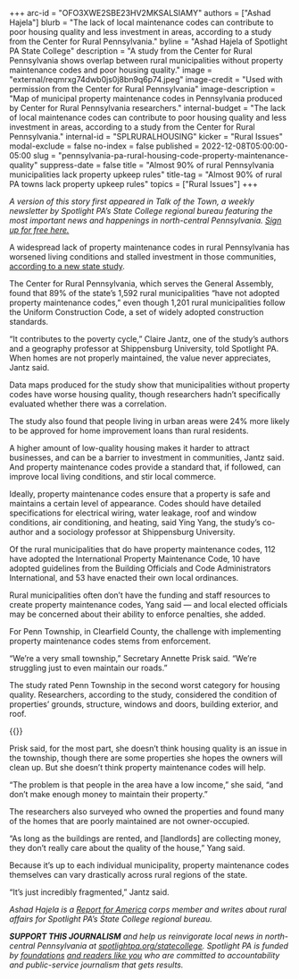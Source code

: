 +++
arc-id = "OFO3XWE2SBE23HV2MKSALSIAMY"
authors = ["Ashad Hajela"]
blurb = "The lack of local maintenance codes can contribute to poor housing quality and less investment in areas, according to a study from the Center for Rural Pennsylvania."
byline = "Ashad Hajela of Spotlight PA State College"
description = "A study from the Center for Rural Pennsylvania shows overlap between rural municipalities without property maintenance codes and poor housing quality."
image = "external/reqmrxg74dwb0js0j8bn9q6p74.jpeg"
image-credit = "Used with permission from the Center for Rural Pennsylvania"
image-description = "Map of municipal property maintenance codes in Pennsylvania produced by Center for Rural Pennsylvania researchers."
internal-budget = "The lack of local maintenance codes can contribute to poor housing quality and less investment in areas, according to a study from the Center for Rural Pennsylvania."
internal-id = "SPLRURALHOUSING"
kicker = "Rural Issues"
modal-exclude = false
no-index = false
published = 2022-12-08T05:00:00-05:00
slug = "pennsylvania-pa-rural-housing-code-property-maintenance-quality"
suppress-date = false
title = "Almost 90% of rural Pennsylvania municipalities lack property upkeep rules"
title-tag = "Almost 90% of rural PA towns lack property upkeep rules"
topics = ["Rural Issues"]
+++

<i>A version of this story first appeared in Talk of the Town, a weekly newsletter by Spotlight PA’s State College regional bureau featuring the most important news and happenings in north-central Pennsylvania. </i><a href="https://www.spotlightpa.org/newsletters"><i>Sign up for free here.</i></a>

A widespread lack of property maintenance codes in rural Pennsylvania has worsened living conditions and stalled investment in those communities, <a href="https://www.rural.pa.gov/download.cfm?file=Resources/reports/assets/251/Assessment%20of%20Housing%20Stock%20Quality%202022.pdf">according to a new state study</a>.

The Center for Rural Pennsylvania, which serves the General Assembly, found that 89% of the state’s 1,592 rural municipalities “have not adopted property maintenance codes,” even though 1,201 rural municipalities follow the Uniform Construction Code, a set of widely adopted construction standards.

<script src="https://www.spotlightpa.org/embed.js" async></script><div data-spl-embed-version="1" data-spl-src="https://www.spotlightpa.org/embeds/newsletter/?cta=Sign%20up%20for%20our%20new%20regional%20newsletter%2C%20%3Cb%3ETalk%20of%20the%20Town%3C%2Fb%3E%2C%20and%20get%20all%20the%20news%20and%20notes%20from%20State%20College%20and%20north-central%20PA.&button=Sign%20Up%20Now&preselect=state_college&eyebrow=DON'T%20MISS%20A%20BEAT"></div>

“It contributes to the poverty cycle,” Claire Jantz, one of the study’s authors and a geography professor at Shippensburg University, told Spotlight PA. When homes are not properly maintained, the value never appreciates, Jantz said.

Data maps produced for the study show that municipalities without property codes have worse housing quality, though researchers hadn’t specifically evaluated whether there was a correlation.

The study also found that people living in urban areas were 24% more likely to be approved for home improvement loans than rural residents.

A higher amount of low-quality housing makes it harder to attract businesses, and can be a barrier to investment in communities, Jantz said. And property maintenance codes provide a standard that, if followed, can improve local living conditions, and stir local commerce.

Ideally, property maintenance codes ensure that a property is safe and maintains a certain level of appearance. Codes should have detailed specifications for electrical wiring, water leakage, roof and window conditions, air conditioning, and heating, said Ying Yang, the study’s co-author and a sociology professor at Shippensburg University.

Of the rural municipalities that do have property maintenance codes, 112 have adopted the International Property Maintenance Code, 10 have adopted guidelines from the Building Officials and Code Administrators International, and 53 have enacted their own local ordinances.

Rural municipalities often don’t have the funding and staff resources to create property maintenance codes, Yang said — and local elected officials may be concerned about their ability to enforce penalties, she added.

For Penn Township, in Clearfield County, the challenge with implementing property maintenance codes stems from enforcement.

“We’re a very small township,” Secretary Annette Prisk said. “We’re struggling just to even maintain our roads.”

The study rated Penn Township in the second worst category for housing quality. Researchers, according to the study, considered the condition of properties’ grounds, structure, windows and doors, building exterior, and roof.

{{<picture src="external/9ynfsaa7p9643agjcrp5wptwqg.jpeg" description="Map of housing quality in Pennsylvania." caption="Map of housing quality in Pennsylvania." credit="Used with permission from the Center for Rural Pennsylvania">}} 

Prisk said, for the most part, she doesn’t think housing quality is an issue in the township, though there are some properties she hopes the owners will clean up. But she doesn’t think property maintenance codes will help.

“The problem is that people in the area have a low income,” she said, “and don’t make enough money to maintain their property.”

<script src="https://www.spotlightpa.org/embed.js" async></script><div data-spl-embed-version="1" data-spl-src="https://www.spotlightpa.org/embeds/donate/?eyebrow_text=SUPPORT%20SPOTLIGHT%20PA&cta_text=YES%2C%20I%20WANT%20TO%20CONTRIBUTE&teaser_text=The%20future%20of%20Spotlight%20PA%20depends%20on%20your%20support.%20Make%20a%20tax-deductible%20gift%20now%20to%20ensure%20this%20vital%20journalism%20can%20continue%20in%202023.%20As%20a%20special%20bonus%2C%20%3Cb%3Eall%20gifts%20will%20be%20DOUBLED."></div>

The researchers also surveyed who owned the properties and found many of the homes that are poorly maintained are not owner-occupied.

“As long as the buildings are rented, and [landlords] are collecting money, they don’t really care about the quality of the house,” Yang said.

Because it’s up to each individual municipality, property maintenance codes themselves can vary drastically across rural regions of the state.

“It’s just incredibly fragmented,” Jantz said.

<i>Ashad Hajela is a </i><a href="https://www.reportforamerica.org/"><i>Report for America</i></a><i> corps member and writes about rural affairs for Spotlight PA’s State College regional bureau.</i>

<i><b>SUPPORT THIS JOURNALISM</b></i><i> and help us reinvigorate local news in north-central Pennsylvania at </i><a href="/donate?campaign=701Dn000000Ygq1IAC&utm_source=www.spotlightpa.org&utm_medium=statecollege:section&utm_campaign=statecollege:main"><i>spotlightpa.org/statecollege</i></a><i>. Spotlight PA is funded by </i><a href="https://www.spotlightpa.org/support"><i>foundations</i></a><i> </i><a href="https://www.spotlightpa.org/support"><i>and readers like you</i></a><i> who are committed to accountability and public-service journalism that gets results.</i>
